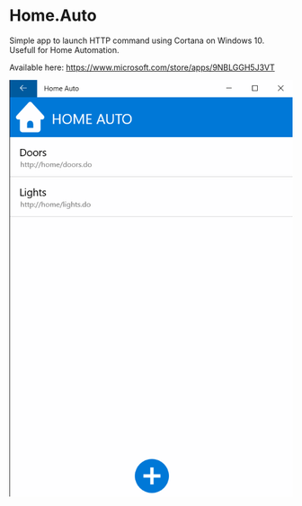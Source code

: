 # Home.Auto

Simple app to launch HTTP command using Cortana on Windows 10.  
Usefull for Home Automation.

Available here: https://www.microsoft.com/store/apps/9NBLGGH5J3VT  
  
  
![Main Page](https://github.com/nicoschmitt/Home.Auto/blob/master/main.png?raw=true)
